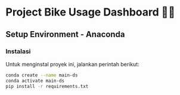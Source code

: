 # Project Bike Usage Dashboard 🚴🏻
## Setup Environment - Anaconda 
### Instalasi
Untuk menginstal proyek ini, jalankan perintah berikut:
```bash
conda create --name main-ds
conda activate main-ds
pip install -r requirements.txt

